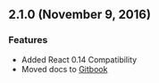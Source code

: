 ## 2.1.0 (November 9, 2016)

### Features

- Added React 0.14 Compatibility
- Moved docs to [Gitbook](https://www.gitbook.com/)
